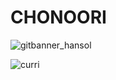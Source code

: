 # CHONOORI



![gitbanner_hansol](https://tva1.sinaimg.cn/large/e6c9d24egy1h6m86nwttxj22aj0hiabx.jpg)

![curri](https://tva1.sinaimg.cn/large/e6c9d24egy1h6m8g413dwj21hc0u0dja.jpg)
